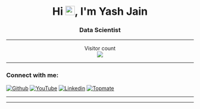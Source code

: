 <!--<p align="center"><img src="https://media.giphy.com/media/hvRJCLFzcasrR4ia7z/giphy.gif" width="25px"></p>-->
<h1 align="center">Hi <img src="https://media.giphy.com/media/hvRJCLFzcasrR4ia7z/giphy.gif" width="25px">, I'm Yash Jain</h1>
<h3 align="center">Data Scientist</h3>

------------

<p align="center"> 
  Visitor count<br>
  <img src="https://profile-counter.glitch.me/deepansh946/count.svg" />
</p>

<!--<h3 align="center">A self-taught programmer 😜</h3>-->

<!--<img alt="GIF" width="400" height="320" src="https://github.com/yash0307jain/yash0307jain/blob/main/code.gif"/>-->
<!--<img align="right" alt="Coder GIF" width="425" height="325" src="https://media.giphy.com/media/SWoSkN6DxTszqIKEqv/giphy.gif">-->


------------

### Connect with me:

<!--
<a href="https://topmate.io/yash0307jain" target="blank">
    <img alt="Yash's Topmate" height="30" width="30" src="https://topmate.io/_next/image?url=%2Fimages%2Fcommon%2Ftopmate-dark.svg&w=1080&q=90&dpl=dpl_89mTJP1mwBaEA3GTdGktfMJavt1A" />
    Topmate
</a>

<a href="https://linkedin.com/in/yash0307jain" target="blank">
    <img alt="Yash's LinkedIn" height="30" width="30" src="https://www.svgrepo.com/show/448234/linkedin.svg" />
    Linkedin
</a>
-->

[![Github](https://img.shields.io/badge/-Github-000?style=flat&logo=Github&logoColor=white)](https://github.com/yash0307jain)
[![YouTube](https://img.shields.io/badge/-YouTube-red?style=flat&logo=YouTube&logoColor=white)](https://www.youtube.com/@yash0307jain)
[![Linkedin](https://img.shields.io/badge/-LinkedIn-blue?style=flat&logo=linkedin&logoColor=white)](https://www.linkedin.com/in/yash0307jain)
[![Topmate](https://img.shields.io/badge/-Topmate-orange?style=flat&logo=topmate&logoColor=white)](https://topmate.io/yash0307jain)

<!--
### Have a look to my Quora space:

<a href="https://algomart.quora.com" target="blank">
    <img alt="Yash's Quora" height="30" width="30" src="https://gist.githubusercontent.com/wxmerkt/9509091/raw/eacd6c15da46a160cf24c7bf2970bb2082640da4/quora_icon.svg" />
</a>
<a href="https://codehere.quora.com" target="blank">
    <img alt="Yash's Quora" height="30" width="30" src="https://gist.githubusercontent.com/wxmerkt/9509091/raw/eacd6c15da46a160cf24c7bf2970bb2082640da4/quora_icon.svg" />
</a>
<a href="https://tensorhub.quora.com" target="blank">
    <img alt="Yash's Quora" height="30" width="30" src="https://gist.githubusercontent.com/wxmerkt/9509091/raw/eacd6c15da46a160cf24c7bf2970bb2082640da4/quora_icon.svg" />
</a>
-->

------------

<!-- ### 📈 My GitHub Stats -->
<!--
<h2 align="center">📈 My GitHub Stats</h2>

<p align="center">
    <img alt="yash0307jain" height="190" src="https://github-readme-stats.vercel.app/api?username=yash0307jain&show_icons=true" />
    <img alt="yash0307jain" height="190" src="https://github-readme-stats.vercel.app/api/top-langs/?username=yash0307jain&layout=compact&hide=css,html,matlab&langs_count=10" />
</p>
--->
------------

